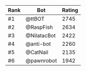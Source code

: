 Rank|Bot|Rating
---|---|---
#1|@ttBOT|2745
#2|@RaspFish|2634
#3|@NilatacBot|2422
#4|@anti-bot|2260
#5|@CatNail|2135
#6|@pawnrobot|1942
